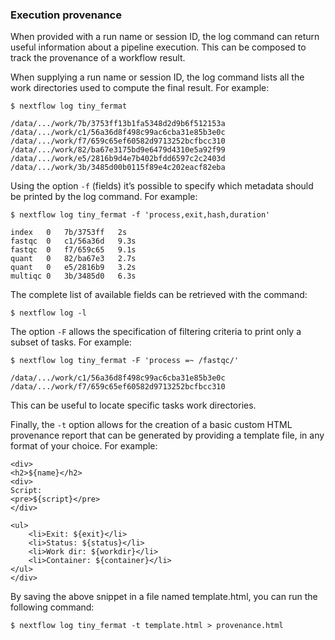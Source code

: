 ### Execution provenance

When provided with a run name or session ID, the log command can return useful information about a pipeline execution. This can be composed to track the provenance of a workflow result.

When supplying a run name or session ID, the log command lists all the work directories used to compute the final result. For example:

```
$ nextflow log tiny_fermat

/data/.../work/7b/3753ff13b1fa5348d2d9b6f512153a
/data/.../work/c1/56a36d8f498c99ac6cba31e85b3e0c
/data/.../work/f7/659c65ef60582d9713252bcfbcc310
/data/.../work/82/ba67e3175bd9e6479d4310e5a92f99
/data/.../work/e5/2816b9d4e7b402bfdd6597c2c2403d
/data/.../work/3b/3485d00b0115f89e4c202eacf82eba
```

Using the option `-f` (fields) it’s possible to specify which metadata should be printed by the log command. For example:

```
$ nextflow log tiny_fermat -f 'process,exit,hash,duration'

index	0	7b/3753ff	2s
fastqc	0	c1/56a36d	9.3s
fastqc	0	f7/659c65	9.1s
quant	0	82/ba67e3	2.7s
quant	0	e5/2816b9	3.2s
multiqc	0	3b/3485d0	6.3s
```

The complete list of available fields can be retrieved with the command:

```
$ nextflow log -l
```

The option `-F` allows the specification of filtering criteria to print only a subset of tasks. For example:

```
$ nextflow log tiny_fermat -F 'process =~ /fastqc/'

/data/.../work/c1/56a36d8f498c99ac6cba31e85b3e0c
/data/.../work/f7/659c65ef60582d9713252bcfbcc310
```

This can be useful to locate specific tasks work directories.

Finally, the `-t` option allows for the creation of a basic custom HTML provenance report that can be generated by providing a template file, in any format of your choice. For example:

```
<div>
<h2>${name}</h2>
<div>
Script:
<pre>${script}</pre>
</div>

<ul>
    <li>Exit: ${exit}</li>
    <li>Status: ${status}</li>
    <li>Work dir: ${workdir}</li>
    <li>Container: ${container}</li>
</ul>
</div>
```

By saving the above snippet in a file named template.html, you can run the following command:

```
$ nextflow log tiny_fermat -t template.html > provenance.html
```